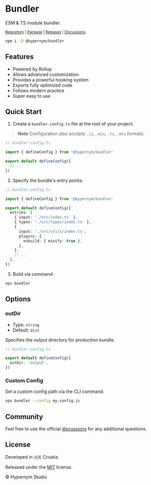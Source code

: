 # Bundler

ESM & TS module bundler.

<sub><a href="https://github.com/hypernym-studio/bundler">Repository</a> | <a href="https://www.npmjs.com/package/@hypernym/bundler">Package</a> | <a href="https://github.com/hypernym-studio/bundler/releases">Releases</a> | <a href="https://github.com/hypernym-studio/bundler/discussions">Discussions</a></sub>

```sh
npm i -D @hypernym/bundler
```

## Features

- Powered by Rollup
- Allows advanced customization
- Provides a powerful hooking system
- Exports fully optimized code
- Follows modern practice
- Super easy to use

## Quick Start

1. Create a `bundler.config.ts` file at the root of your project:

> **Note**
> Configuration also accepts `.js`, `.mjs`, `.ts`, `.mts` formats.

```ts
// bundler.config.ts

import { defineConfig } from '@hypernym/bundler'

export default defineConfig({
  // ...
})
```

2. Specify the bundle's entry points:

```ts
// bundler.config.ts

import { defineConfig } from '@hypernym/bundler'

export default defineConfig({
  entries: [
    { input: './src/index.ts' },
    { types: './src/types/index.ts' },
    {
      input: './src/utils/index.ts',
      plugins: {
        esbuild: { minify: true },
      },
    },
    // ...
  ],
})
```

3. Build via command:

```sh
npx bundler
```

## Options

### outDir

- Type: `string`
- Default: `dist`

Specifies the output directory for production bundle.

```ts
// bundler.config.ts

export default defineConfig({
  outDir: 'output',
})
```

### Custom Config

Set a custom config path via the CLI command:

```sh
npx bundler --config my.config.js
```

## Community

Feel free to use the official [discussions](https://github.com/hypernym-studio/bundler/discussions) for any additional questions.

## License

Developed in 🇭🇷 Croatia

Released under the [MIT](LICENSE.txt) license.

© Hypernym Studio
